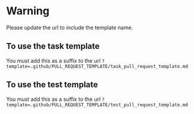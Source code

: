 # Warning

Please update the url to include the template name.

## To use the task template

You must add this as a suffix to the url `?template=.github/PULL_REQUEST_TEMPLATE/task_pull_request_template.md`

## To use the test template

You must add this as a suffix to the url `?template=.github/PULL_REQUEST_TEMPLATE/test_pull_request_template.md`
